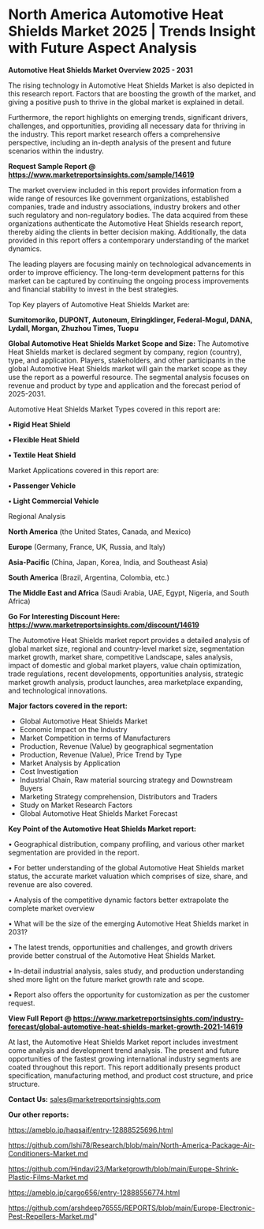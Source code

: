  # North America Automotive Heat Shields Market 2025 | Trends Insight with Future Aspect Analysis

<Strong> Automotive Heat Shields Market Overview 2025 - 2031</strong>

The rising technology in Automotive Heat Shields Market is also depicted in this research report. Factors that are boosting the growth of the market, and giving a positive push to thrive in the global market is explained in detail.

Furthermore, the report highlights on emerging trends, significant drivers, challenges, and opportunities, providing all necessary data for thriving in the industry. This report market research offers a comprehensive perspective, including an in-depth analysis of the present and future scenarios within the industry.

<strong>Request Sample Report @ <a href=https://www.marketreportsinsights.com/sample/14619>https://www.marketreportsinsights.com/sample/14619</a></strong>

The market overview included in this report provides information from a wide range of resources like government organizations, established companies, trade and industry associations, industry brokers and other such regulatory and non-regulatory bodies. The data acquired from these organizations authenticate the Automotive Heat Shields research report, thereby aiding the clients in better decision making. Additionally, the data provided in this report offers a contemporary understanding of the market dynamics.

The leading players are focusing mainly on technological advancements in order to improve efficiency. The long-term development patterns for this market can be captured by continuing the ongoing process improvements and financial stability to invest in the best strategies.

Top Key players of Automotive Heat Shields Market are:

<strong>Sumitomoriko, DUPONT, Autoneum, Elringklinger, Federal-Mogul, DANA, Lydall, Morgan, Zhuzhou Times, Tuopu</strong>

<strong><b>Global Automotive Heat Shields Market Scope and Size:</b></strong>
The Automotive Heat Shields market is declared segment by company, region (country), type, and application. Players, stakeholders, and other participants in the global Automotive Heat Shields market will gain the market scope as they use the report as a powerful resource. The segmental analysis focuses on revenue and product by type and application and the forecast period of 2025-2031.

Automotive Heat Shields Market Types covered in this report are:

<strong>• Rigid Heat Shield

• Flexible Heat Shield

• Textile Heat Shield</strong>

Market Applications covered in this report are:

<strong>• Passenger Vehicle

• Light Commercial Vehicle</strong> 

Regional Analysis

<strong>North America</strong> (the United States, Canada, and Mexico)

<strong>Europe</strong> (Germany, France, UK, Russia, and Italy)

<strong>Asia-Pacific</strong> (China, Japan, Korea, India, and Southeast Asia)

<strong>South America</strong> (Brazil, Argentina, Colombia, etc.)

<strong>The Middle East and Africa</strong> (Saudi Arabia, UAE, Egypt, Nigeria, and South Africa)

<strong>Go For Interesting Discount Here: <a href=https://www.marketreportsinsights.com/discount/14619>https://www.marketreportsinsights.com/discount/14619</a></strong>

The Automotive Heat Shields market report provides a detailed analysis of global market size, regional and country-level market size, segmentation market growth, market share, competitive Landscape, sales analysis, impact of domestic and global market players, value chain optimization, trade regulations, recent developments, opportunities analysis, strategic market growth analysis, product launches, area marketplace expanding, and technological innovations.

<strong><b>Major factors covered in the report:</b></strong>
<ul>
  <li>Global Automotive Heat Shields Market </li>
  <li>Economic Impact on the Industry</li>
  <li>Market Competition in terms of Manufacturers</li>
  <li>Production, Revenue (Value) by geographical segmentation</li>
  <li>Production, Revenue (Value), Price Trend by Type</li>
  <li>Market Analysis by Application</li>
  <li>Cost Investigation</li>
  <li>Industrial Chain, Raw material sourcing strategy and Downstream Buyers</li>
  <li>Marketing Strategy comprehension, Distributors and Traders</li>
  <li>Study on Market Research Factors</li>
  <li>Global Automotive Heat Shields Market Forecast</li>
</ul>

<strong><b>Key Point of the Automotive Heat Shields Market report:</b></strong>

• Geographical distribution, company profiling, and various other market segmentation are provided in the report.

• For better understanding of the global Automotive Heat Shields market status, the accurate market valuation which comprises of size, share, and revenue are also covered.

• Analysis of the competitive dynamic factors better extrapolate the complete market overview

• What will be the size of the emerging Automotive Heat Shields market in 2031?

• The latest trends, opportunities and challenges, and growth drivers provide better construal of the Automotive Heat Shields Market.

• In-detail industrial analysis, sales study, and production understanding shed more light on the future market growth rate and scope.

• Report also offers the opportunity for customization as per the customer request.

<strong><b>View Full Report @ <a href=https://www.marketreportsinsights.com/industry-forecast/global-automotive-heat-shields-market-growth-2021-14619>https://www.marketreportsinsights.com/industry-forecast/global-automotive-heat-shields-market-growth-2021-14619</a></b></strong>


At last, the Automotive Heat Shields Market report includes investment come analysis and development trend analysis. The present and future opportunities of the fastest growing international industry segments are coated throughout this report. This report additionally presents product specification, manufacturing method, and product cost structure, and price structure.

<strong>Contact Us:</strong>
sales@marketreportsinsights.com

<strong>Our other reports:</strong>

<a href=https://ameblo.jp/haqsaif/entry-12888525696.html>https://ameblo.jp/haqsaif/entry-12888525696.html</a>

<a href=https://github.com/Ishi78/Research/blob/main/North-America-Package-Air-Conditioners-Market.md>https://github.com/Ishi78/Research/blob/main/North-America-Package-Air-Conditioners-Market.md</a>

<a href=https://github.com/Hindavi23/Marketgrowth/blob/main/Europe-Shrink-Plastic-Films-Market.md>https://github.com/Hindavi23/Marketgrowth/blob/main/Europe-Shrink-Plastic-Films-Market.md</a>

<a href=https://ameblo.jp/cargo656/entry-12888556774.html>https://ameblo.jp/cargo656/entry-12888556774.html</a>

<a href=https://github.com/arshdeep76555/REPORTS/blob/main/Europe-Electronic-Pest-Repellers-Market.md>https://github.com/arshdeep76555/REPORTS/blob/main/Europe-Electronic-Pest-Repellers-Market.md</a>"
